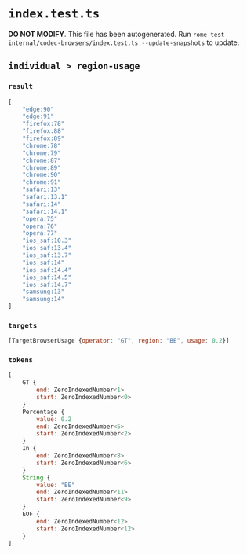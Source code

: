 # `index.test.ts`

**DO NOT MODIFY**. This file has been autogenerated. Run `rome test internal/codec-browsers/index.test.ts --update-snapshots` to update.

## `individual > region-usage`

### `result`

```javascript
[
	"edge:90"
	"edge:91"
	"firefox:78"
	"firefox:88"
	"firefox:89"
	"chrome:78"
	"chrome:79"
	"chrome:87"
	"chrome:89"
	"chrome:90"
	"chrome:91"
	"safari:13"
	"safari:13.1"
	"safari:14"
	"safari:14.1"
	"opera:75"
	"opera:76"
	"opera:77"
	"ios_saf:10.3"
	"ios_saf:13.4"
	"ios_saf:13.7"
	"ios_saf:14"
	"ios_saf:14.4"
	"ios_saf:14.5"
	"ios_saf:14.7"
	"samsung:13"
	"samsung:14"
]
```

### `targets`

```javascript
[TargetBrowserUsage {operator: "GT", region: "BE", usage: 0.2}]
```

### `tokens`

```javascript
[
	GT {
		end: ZeroIndexedNumber<1>
		start: ZeroIndexedNumber<0>
	}
	Percentage {
		value: 0.2
		end: ZeroIndexedNumber<5>
		start: ZeroIndexedNumber<2>
	}
	In {
		end: ZeroIndexedNumber<8>
		start: ZeroIndexedNumber<6>
	}
	String {
		value: "BE"
		end: ZeroIndexedNumber<11>
		start: ZeroIndexedNumber<9>
	}
	EOF {
		end: ZeroIndexedNumber<12>
		start: ZeroIndexedNumber<12>
	}
]
```

